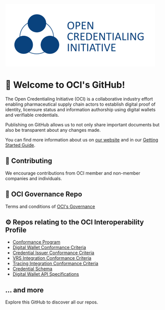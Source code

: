 ![OCI Logo](/OCI+Full+Icon_vertical_dark.png)

# 👋 Welcome to OCI's GitHub!

The Open Credentialing Initiative (OCI) is a collaborative industry effort enabling pharmaceutical supply chain actors to establish digital proof of identity, licensure status and information authorship using digital wallets and verifiable credentials.

Publishing on GitHub allows us to not only share important documents but also be transparent about any changes made.

You can find more information about us on [our website](https://www.oc-i.org/) and in our [Getting Started Guide](https://open-credentialing-initiative.github.io/getting-started).

## 🤝 Contributing

We encourage contributions from OCI member and non-member companies and individuals. 

## 📜 OCI Governance Repo
Terms and conditions of [OCI's Governance](https://open-credentialing-initiative.github.io/OCI-Governance/)

## ⚙️ Repos relating to the OCI Interoperability Profile  

- [Conformance Program](https://open-credentialing-initiative.github.io/Conformance-Program/)
- [Digital Wallet Conformance Criteria](https://open-credentialing-initiative.github.io/Digital-Wallet-Conformance-Criteria/latest)
- [Credential Issuer Conformance Criteria](https://open-credentialing-initiative.github.io/Credential-Issuer-Conformance-Criteria/) 
- [VRS Integration Conformance Criteria](https://open-credentialing-initiative.github.io/VRS-Conformance-Criteria/)
- [Tracing Integration Conformance Criteria](https://open-credentialing-initiative.github.io/Tracing-Conformance-Criteria/latest/index.html)
- [Credential Schema](https://open-credentialing-initiative.github.io/schemas/specification/latest/)
- [Digital Wallet API Specifications](https://open-credentialing-initiative.github.io/api-specifications/latest/index.html)
## ... and more
Explore this GitHub to discover all our repos.
